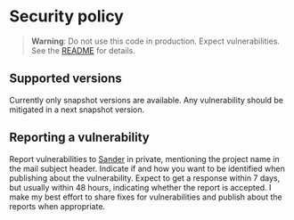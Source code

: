 # Security policy

> **Warning**: Do not use this code in production. Expect vulnerabilities. See the [README](README.md) for details.

## Supported versions

Currently only snapshot versions are available. Any vulnerability should be mitigated in a next snapshot version.

## Reporting a vulnerability

Report vulnerabilities to [Sander](mailto:mail@sanderdijkhuis.nl) in private, mentioning the project name in the mail subject header. Indicate if and how you want to be identified when publishing about the vulnerability. Expect to get a response within 7 days, but usually within 48 hours, indicating whether the report is accepted. I make my best effort to share fixes for vulnerabilities and publish about the reports when appropriate.
